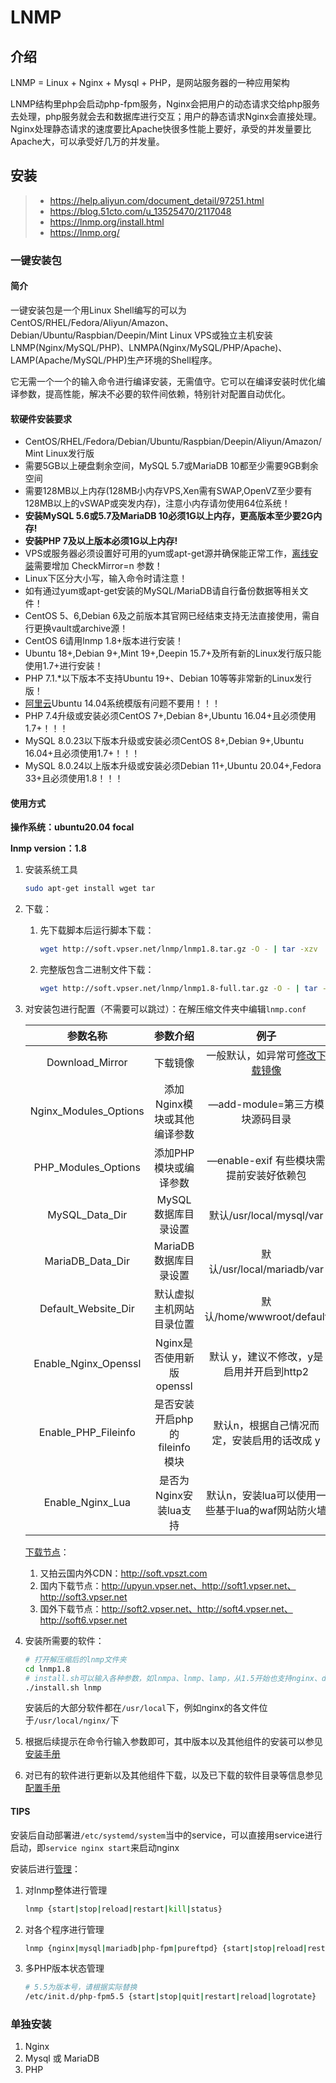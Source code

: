 # LNMP

## 介绍

LNMP = Linux + Nginx + Mysql + PHP，是网站服务器的一种应用架构

LNMP结构里php会启动php-fpm服务，Nginx会把用户的动态请求交给php服务去处理，php服务就会去和数据库进行交互；用户的静态请求Nginx会直接处理。Nginx处理静态请求的速度要比Apache快很多性能上要好，承受的并发量要比Apache大，可以承受好几万的并发量。

## 安装

> - https://help.aliyun.com/document_detail/97251.html
> - https://blog.51cto.com/u_13525470/2117048
> - https://lnmp.org/install.html
> - https://lnmp.org/

### 一键安装包

#### 简介

一键安装包是一个用Linux Shell编写的可以为CentOS/RHEL/Fedora/Aliyun/Amazon、Debian/Ubuntu/Raspbian/Deepin/Mint Linux VPS或独立主机安装LNMP(Nginx/MySQL/PHP)、LNMPA(Nginx/MySQL/PHP/Apache)、LAMP(Apache/MySQL/PHP)生产环境的Shell程序。

它无需一个一个的输入命令进行编译安装，无需值守。它可以在编译安装时优化编译参数，提高性能，解决不必要的软件间依赖，特别针对配置自动优化。

#### 软硬件安装要求

- CentOS/RHEL/Fedora/Debian/Ubuntu/Raspbian/Deepin/Aliyun/Amazon/Mint Linux发行版
- 需要5GB以上硬盘剩余空间，MySQL 5.7或MariaDB 10都至少需要9GB剩余空间
- 需要128MB以上内存(128MB小内存VPS,Xen需有SWAP,OpenVZ至少要有128MB以上的vSWAP或突发内存)，注意小内存请勿使用64位系统！
- **安装MySQL 5.6或5.7及MariaDB 10必须1G以上内存，更高版本至少要2G内存!**
- **安装PHP 7及以上版本必须1G以上内存!**
- VPS或服务器必须设置好可用的yum或apt-get源并确保能正常工作，[离线安装](https://lnmp.org/install.html#offline)需要增加 CheckMirror=n 参数！
- Linux下区分大小写，输入命令时请注意！
- 如有通过yum或apt-get安装的MySQL/MariaDB请自行备份数据等相关文件！
- CentOS 5、6,Debian 6及之前版本其官网已经结束支持无法直接使用，需自行更换vault或archive源！
- CentOS 6请用lnmp 1.8+版本进行安装！
- Ubuntu 18+,Debian 9+,Mint 19+,Deepin 15.7+及所有新的Linux发行版只能使用1.7+进行安装！
- PHP 7.1.*以下版本不支持Ubuntu 19+、Debian 10等等非常新的Linux发行版！
- [阿里云](https://www.vpser.net/go/aliyun)Ubuntu 14.04系统模版有问题不要用！！！
- PHP 7.4升级或安装必须CentOS 7+,Debian 8+,Ubuntu 16.04+且必须使用1.7+！！！
- MySQL 8.0.23以下版本升级或安装必须CentOS 8+,Debian 9+,Ubuntu 16.04+且必须使用1.7+！！！
- MySQL 8.0.24以上版本升级或安装必须Debian 11+,Ubuntu 20.04+,Fedora 33+且必须使用1.8！！！

#### 使用方式

**操作系统：ubuntu20.04 focal**

**lnmp version：1.8**

1. 安装系统工具

   ```sh
   sudo apt-get install wget tar
   ```

2. 下载：

   1. 先下载脚本后运行脚本下载：

      ```sh
      wget http://soft.vpser.net/lnmp/lnmp1.8.tar.gz -O - | tar -xzv
      ```

   2. 完整版包含二进制文件下载：

      ```sh
      wget http://soft.vpser.net/lnmp/lnmp1.8-full.tar.gz -O - | tar -xzv
      ```

3. 对安装包进行配置（不需要可以跳过）：在解压缩文件夹中编辑`lnmp.conf`

   |       参数名称        |           参数介绍            |                             例子                             |
   | :-------------------: | :---------------------------: | :----------------------------------------------------------: |
   |    Download_Mirror    |           下载镜像            | 一般默认，如异常可[修改下载镜像](https://lnmp.org/faq/download-url.html) |
   | Nginx_Modules_Options |  添加Nginx模块或其他编译参数  |                —add-module=第三方模块源码目录                |
   |  PHP_Modules_Options  |     添加PHP模块或编译参数     |           —enable-exif 有些模块需提前安装好依赖包            |
   |    MySQL_Data_Dir     |      MySQL数据库目录设置      |                   默认/usr/local/mysql/var                   |
   |   MariaDB_Data_Dir    |     MariaDB数据库目录设置     |                  默认/usr/local/mariadb/var                  |
   |  Default_Website_Dir  |   默认虚拟主机网站目录位置    |                  默认/home/wwwroot/default                   |
   | Enable_Nginx_Openssl  |   Nginx是否使用新版openssl    |           默认 y，建议不修改，y是启用并开启到http2           |
   |  Enable_PHP_Fileinfo  | 是否安装开启php的fileinfo模块 |         默认n，根据自己情况而定，安装启用的话改成 y          |
   |   Enable_Nginx_Lua    |    是否为Nginx安装lua支持     |       默认n，安装lua可以使用一些基于lua的waf网站防火墙       |

   [下载节点](https://lnmp.org/faq/download-url.html)：

   1. 又拍云国内外CDN：http://soft.vpszt.com
   2. 国内下载节点：http://upyun.vpser.net、http://soft1.vpser.net、http://soft3.vpser.net
   3. 国外下载节点：http://soft2.vpser.net、http://soft4.vpser.net、http://soft6.vpser.net

4. 安装所需要的软件：

   ```sh
   # 打开解压缩后的lnmp文件夹
   cd lnmp1.8
   # install.sh可以输入各种参数，如lnmpa、lnmp、lamp，从1.5开始也支持nginx、db、mphp参数安装
   ./install.sh lnmp
   ```

   安装后的大部分软件都在`/usr/local`下，例如nginx的各文件位于`/usr/local/nginx/`下

5. 根据后续提示在命令行输入参数即可，其中版本以及其他组件的安装可以参见[安装手册](https://lnmp.org/install.html)

6. 对已有的软件进行更新以及其他组件下载，以及已下载的软件目录等信息参见[配置手册](https://lnmp.org/faq/lnmp-software-list.html)



#### TIPS

安装后自动部署进`/etc/systemd/system`当中的service，可以直接用service进行启动，即`service nginx start`来启动nginx

安装后进行[管理](https://lnmp.org/faq/lnmp-status-manager.html)：

1. 对lnmp整体进行管理

   ```sh
   lnmp {start|stop|reload|restart|kill|status}
   ```

2. 对各个程序进行管理

   ```sh
   lnmp {nginx|mysql|mariadb|php-fpm|pureftpd} {start|stop|reload|restart|kill|status}
   ```

3. 多PHP版本状态管理

   ```sh
   # 5.5为版本号，请根据实际替换
   /etc/init.d/php-fpm5.5 {start|stop|quit|restart|reload|logrotate} 
   ```

### 单独安装

1. Nginx
2. Mysql 或 MariaDB
3. PHP